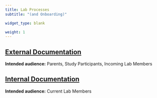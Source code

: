 ```yaml
---
title: Lab Processes
subtitle: "(and Onboarding)"

widget_type: blank

weight: 1
---
```


## [External Documentation][external-docs]

**Intended audience:** Parents, Study Participants, Incoming Lab Members


## [Internal Documentation][internal-docs]

**Intended audience:** Current Lab Members

[external-docs]: https://docs.cocodev.org/external
[internal-docs]: https://docs.cocodev.org/internal